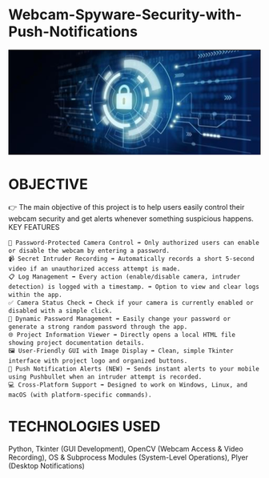 # Webcam-Spyware-Security-with-Push-Notifications
![](https://github.com/Yugesh2705/Webcam-Spyware-Security-with-Push-Notifications/blob/main/WSS_logo.png)

# OBJECTIVE

👉 The main objective of this project is to help users easily control their webcam security and get alerts whenever something suspicious happens.
KEY FEATURES

    🔐 Password-Protected Camera Control ➡ Only authorized users can enable or disable the webcam by entering a password.
    📹 Secret Intruder Recording ➡ Automatically records a short 5-second video if an unauthorized access attempt is made.
    📋 Log Management ➡ Every action (enable/disable camera, intruder detection) is logged with a timestamp. ➡ Option to view and clear logs within the app.
    ✅ Camera Status Check ➡ Check if your camera is currently enabled or disabled with a simple click.
    🔑 Dynamic Password Management ➡ Easily change your password or generate a strong random password through the app.
    🌐 Project Information Viewer ➡ Directly opens a local HTML file showing project documentation details.
    🖼 User-Friendly GUI with Image Display ➡ Clean, simple Tkinter interface with project logo and organized buttons.
    🚨 Push Notification Alerts (NEW) ➡ Sends instant alerts to your mobile using Pushbullet when an intruder attempt is recorded.
    💻 Cross-Platform Support ➡ Designed to work on Windows, Linux, and macOS (with platform-specific commands).

# TECHNOLOGIES USED

Python, Tkinter (GUI Development), OpenCV (Webcam Access & Video Recording), OS & Subprocess Modules (System-Level Operations), Plyer (Desktop Notifications)

